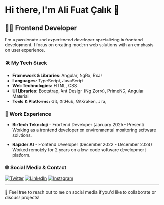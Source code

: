 # Hi there, I'm Ali Fuat Çalık 👋

## 👨‍💻 Frontend Developer

I'm a passionate and experienced developer specializing in frontend development. I focus on creating modern web solutions with an emphasis on user experience.

### 🛠️ My Tech Stack

- **Framework & Libraries:** Angular, NgRx, RxJs
- **Languages:** TypeScript, JavaScript
- **Web Technologies:** HTML, CSS
- **UI Libraries:** Bootstrap, Ant Design (Ng Zorro), PrimeNG, Angular Material
- **Tools & Platforms:** Git, GitHub, GitKraken, Jira,

### 💼 Work Experience

- **BirTech Teknoloji** - Frontend Developer (January 2025 - Present)  
  Working as a frontend developer on environmental monitoring software solutions.

- **Rapider AI** - Frontend Developer (December 2022 - December 2024)  
  Worked remotely for 2 years on a low-code software development platform.

### 🌐 Social Media & Contact

[![Twitter](https://img.shields.io/badge/Twitter-%231DA1F2.svg?style=for-the-badge&logo=Twitter&logoColor=white)](https://twitter.com/alifuatcalik)
[![LinkedIn](https://img.shields.io/badge/linkedin-%230077B5.svg?style=for-the-badge&logo=linkedin&logoColor=white)](https://linkedin.com/in/alifuatcalik)
[![Instagram](https://img.shields.io/badge/Instagram-%23E4405F.svg?style=for-the-badge&logo=Instagram&logoColor=white)](https://instagram.com/alifuatcalik.dev)

---

💬 Feel free to reach out to me on social media if you'd like to collaborate or discuss projects!
